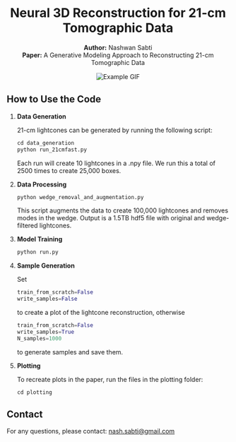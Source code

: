 <h1 align="center">Neural 3D Reconstruction for 21-cm Tomographic Data</h1>

<p align="center">
  <strong>Author:</strong> Nashwan Sabti<br>
  <strong>Paper:</strong> A Generative Modeling Approach to Reconstructing 21-cm Tomographic Data
</p>

<p align="center">
  <img src="example.gif" alt="Example GIF" style="border: 1px solid white;">
</p>

## How to Use the Code

1. **Data Generation**

   21-cm lightcones can be generated by running the following script:
     ```python
     cd data_generation
     python run_21cmfast.py
     ```
     Each run will create 10 lightcones in a .npy file. We run this a total of 2500 times to create 25,000 boxes.

3. **Data Processing**
     ```python
     python wedge_removal_and_augmentation.py
     ```
     This script augments the data to create 100,000 lightcones and removes modes in the wedge. Output is a 1.5TB hdf5 file with original and wedge-filtered lightcones.

4. **Model Training**
     ```python
     python run.py
     ```

5. **Sample Generation**
     
    Set
     ```python
     train_from_scratch=False
     write_samples=False
     ```
     to create a plot of the lightcone reconstruction, otherwise
     ```python
     train_from_scratch=False
     write_samples=True
     N_samples=1000
     ```
     to generate samples and save them.

7. **Plotting**

     To recreate plots in the paper, run the files in the plotting folder:
     ```python
     cd plotting
     ```

## Contact

For any questions, please contact: [nash.sabti@gmail.com](mailto:nash.sabti@gmail.com)
